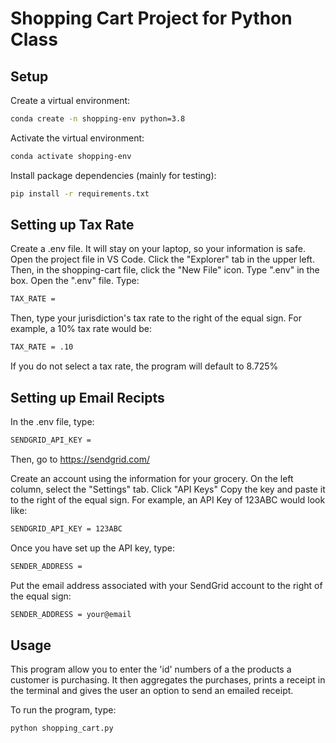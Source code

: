# Shopping Cart Project for Python Class

## Setup

Create a virtual environment:

```sh
conda create -n shopping-env python=3.8
```

Activate the virtual environment:

```sh
conda activate shopping-env
```

Install package dependencies (mainly for testing):

```sh
pip install -r requirements.txt
```

## Setting up Tax Rate

Create a .env file. It will stay on your laptop, so your information is safe. Open the project file in VS Code. Click the "Explorer" tab in the upper left. Then, in the shopping-cart file, click the "New File" icon. Type ".env" in the box. Open the ".env" file. Type:

```sh
TAX_RATE = 
```
Then, type your jurisdiction's tax rate to the right of the equal sign. For example, a 10% tax rate would be:

```sh
TAX_RATE = .10
```
If you do not select a tax rate, the program will default to 8.725%

## Setting up Email Recipts

In the .env file, type:

```sh
SENDGRID_API_KEY = 
```

Then, go to https://sendgrid.com/

Create an account using the information for your grocery.  On the left column, select the "Settings" tab. Click "API Keys" Copy the key and paste it to the right of the equal sign. For example, an API Key of 123ABC would look like:

```sh
SENDGRID_API_KEY = 123ABC
```

Once you have set up the API key, type:

```sh
SENDER_ADDRESS = 
```

Put the email address associated with your SendGrid account to the right of the equal sign:

```sh
SENDER_ADDRESS = your@email
```

## Usage
This program allow you to enter the 'id' numbers of a the products a customer is purchasing. It then aggregates the purchases, prints a receipt in the terminal and gives the user an option to send an emailed receipt.

To run the program, type:

```sh
python shopping_cart.py
```

